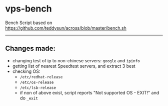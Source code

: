 # vps-bench
Bench Script based on https://github.com/teddysun/across/blob/master/bench.sh

---

## Changes made:

* changing test of ip to non-chinese servers: `google` and `ipinfo`
* getting list of nearest Speedtest servers, and extract 3 best
* checking OS:
    * `/etc/redhat-release`
    * `/etc/os-release`
    * `/etc/lsb-release`
    * if non of above exist, script reports "Not supported OS - EXIT!" and do `_exit`
